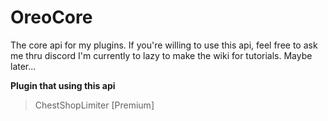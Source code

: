 # OreoCore
The core api for my plugins. If you're willing to use this api, feel free to ask me thru discord
I'm currently to lazy to make the wiki for tutorials. Maybe later...

**Plugin that using this api**

> ChestShopLimiter [Premium]
